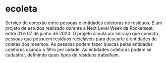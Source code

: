 # ecoleta
Serviço de conexão entre pessoas e entidades coletoras de resíduos. 
É um projeto de estudos realizado durante a Next Level Week da Rocketseat, entre 01 e 07 de junho de 2020.
O projeto simula um serviço que conecta pessoas que possuem resíduos recicláveis para descarte à entidades de coletas dos mesmos.
As pessoas podem fazer buscas pelas entidades coletores usando o filtro por cidade.
As entidades coletoras podem se cadastrar, definindo quais tipos de resíduos trabalham.
